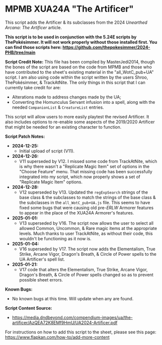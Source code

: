 # MPMB XUA24A "The Artificer"
This script adds the Artificer & its subclasses from the 2024 *Unearthed Arcana: The Artificer* article.

**This script is to be used in conjunction with the 5.24E scripts by ThePokésimmer. It will not work properly without those installed first. You can find those scripts here: https://github.com/thepokesimmer/2024-PHB/tree/main**

**Script Credit Note:**
This file has been compiled by MasterJedi2014, though the bones of the script are based on the code from MPMB and those who have contributed to the sheet's existing material in the "all_WotC_pub+UA" script. I am also using code within the script written by the users Shroo, ThePokésimmer, & TrackAtNite. The only things in this script that I can currently take credit for are:
- Alterations made to address changes made by the UA;
- Converting the Homunculus Servant infusion into a spell, along with the needed `CompanionList` & `CreatureList` entries.

This script will allow users to more easily playtest the revised Artificer. It also includes options to re-enable some aspects of the 2019/2020 Artificer that might be needed for an existing character to function.

**Script Patch Notes:**
- **2024-12-25:**
  - Initial upload of script (V11).
- **2024-12-26:**
  - V11 superseded by V12. I missed some code from TrackAtNite, which is why there wasn't a "Replicate Magic Item" set of options in the "Choose Feature" menu. That missing code has been successfully integrated into my script, which now properly shows a set of "Replicate Magic Item" options.
- **2024-12-28:**
  - V12 superseded by V13. Updated the `regExpSearch` strings of the base class & the subclasses to match the strings of the base class & the subclasses in the `all_WotC_pub+UA.js` file. This seems to have fixed some bugs that were causing old pre-*ERLW* Armorer features to appear in the place of the XUA24A Armorer's features.
- **2025-01-01:**
  - V13 superseded by V16. The script now allows the user to select all allowed Common, Uncommon, & Rare magic items at the appropriate levels. Much thanks to user TrackAtNite, as without their code, this wouldn't be functioning as it now is.
- **2025-01-04:**
  - V16 superseded by V17. The script now adds the Elementalism, True Strike, Arcane Vigor, Dragon's Breath, & Circle of Power spells to the UA Artificer's spell list.
- **2025-01-21:**
  - V17 code that alters the Elementalism, True Strike, Arcane Vigor, Dragon's Breath, & Circle of Power spells changed so as to prevent possible sheet errors.

**Known Bugs:**
- No known bugs at this time. Will update when any are found.

**Script Content Source:**
- https://media.dndbeyond.com/compendium-images/ua/the-artificer/AzQEA72K8EMf9HmU/UA2024-Artificer.pdf

For instructions on how to add this script to the sheet, please see this page: https://www.flapkan.com/how-to/add-more-content
